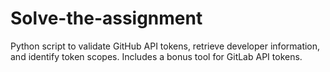 # Solve-the-assignment
Python script to validate GitHub API tokens, retrieve developer information, and identify token scopes. Includes a bonus tool for GitLab API tokens.

